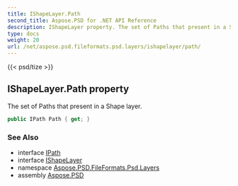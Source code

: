 ```yaml
---
title: IShapeLayer.Path
second_title: Aspose.PSD for .NET API Reference
description: IShapeLayer property. The set of Paths that present in a Shape layer
type: docs
weight: 20
url: /net/aspose.psd.fileformats.psd.layers/ishapelayer/path/
---
```

{{< psd/tize >}}
## IShapeLayer.Path property

The set of Paths that present in a Shape layer.

```csharp
public IPath Path { get; }
```

### See Also

* interface [IPath](../../../aspose.psd.fileformats.psd.layers.layerresources/ipath/)
* interface [IShapeLayer](../)
* namespace [Aspose.PSD.FileFormats.Psd.Layers](../../ishapelayer/)
* assembly [Aspose.PSD](../../../)


